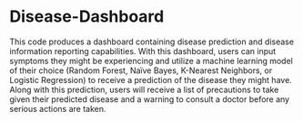 # Disease-Dashboard
This code produces a dashboard containing disease prediction and disease information reporting capabilities. With this dashboard, users can input symptoms they might be experiencing and utilize a machine learning model of their choice (Random Forest, Naïve Bayes, K-Nearest Neighbors, or Logistic Regression) to receive a prediction of the disease they might have. Along with this prediction, users will receive a list of precautions to take given their predicted disease and a warning to consult a doctor before any serious actions are taken. 
